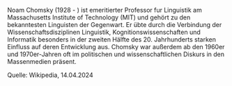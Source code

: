 Noam Chomsky (1928 - ) ist emeritierter Professor fur Linguistik am Massachusetts Institute of Technology (MIT) und gehört zu den bekanntesten Linguisten der Gegenwart. Er übte durch die Verbindung der Wissenschaftsdisziplinen Linguistik, Kognitionswissenschaften und Informatik besonders in der zweiten Hälfte des 20. Jahrhunderts starken Einfluss auf deren Entwicklung aus. 
Chomsky war außerdem ab den 1960er und 1970er-Jahren oft im politischen und wissenschaftlichen Diskurs in den Massenmedien präsent. 


Quelle: Wikipedia, 14.04.2024